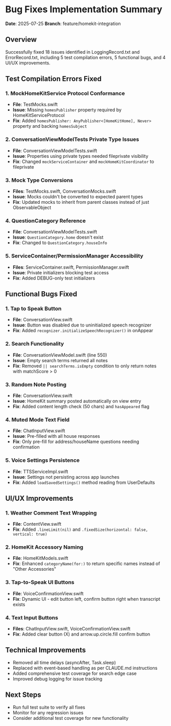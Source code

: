 # Bug Fixes Implementation Summary
**Date**: 2025-07-25
**Branch**: feature/homekit-integration

## Overview
Successfully fixed 18 issues identified in LoggingRecord.txt and ErrorRecord.txt, including 5 test compilation errors, 5 functional bugs, and 4 UI/UX improvements.

## Test Compilation Errors Fixed

### 1. MockHomeKitService Protocol Conformance
- **File**: TestMocks.swift
- **Issue**: Missing `homesPublisher` property required by HomeKitServiceProtocol
- **Fix**: Added `homesPublisher: AnyPublisher<[HomeKitHome], Never>` property and backing `homesSubject`

### 2. ConversationViewModelTests Private Type Issues
- **File**: ConversationViewModelTests.swift
- **Issue**: Properties using private types needed fileprivate visibility
- **Fix**: Changed `mockServiceContainer` and `mockHomeKitCoordinator` to fileprivate

### 3. Mock Type Conversions
- **Files**: TestMocks.swift, ConversationMocks.swift
- **Issue**: Mocks couldn't be converted to expected parent types
- **Fix**: Updated mocks to inherit from parent classes instead of just ObservableObject

### 4. QuestionCategory Reference
- **File**: ConversationViewModelTests.swift
- **Issue**: `QuestionCategory.home` doesn't exist
- **Fix**: Changed to `QuestionCategory.houseInfo`

### 5. ServiceContainer/PermissionManager Accessibility
- **Files**: ServiceContainer.swift, PermissionManager.swift
- **Issue**: Private initializers blocking test access
- **Fix**: Added DEBUG-only test initializers

## Functional Bugs Fixed

### 1. Tap to Speak Button
- **File**: ConversationView.swift
- **Issue**: Button was disabled due to uninitialized speech recognizer
- **Fix**: Added `recognizer.initializeSpeechRecognizer()` in onAppear

### 2. Search Functionality
- **File**: ConversationViewModel.swift (line 550)
- **Issue**: Empty search terms returned all notes
- **Fix**: Removed `|| searchTerms.isEmpty` condition to only return notes with matchScore > 0

### 3. Random Note Posting
- **File**: ConversationView.swift
- **Issue**: HomeKit summary posted automatically on view entry
- **Fix**: Added content length check (50 chars) and `hasAppeared` flag

### 4. Muted Mode Text Field
- **File**: ChatInputView.swift
- **Issue**: Pre-filled with all house responses
- **Fix**: Only pre-fill for address/houseName questions needing confirmation

### 5. Voice Settings Persistence
- **File**: TTSServiceImpl.swift
- **Issue**: Settings not persisting across app launches
- **Fix**: Added `loadSavedSettings()` method reading from UserDefaults

## UI/UX Improvements

### 1. Weather Comment Text Wrapping
- **File**: ContentView.swift
- **Fix**: Added `.lineLimit(nil)` and `.fixedSize(horizontal: false, vertical: true)`

### 2. HomeKit Accessory Naming
- **File**: HomeKitModels.swift
- **Fix**: Enhanced `categoryName(for:)` to return specific names instead of "Other Accessories"

### 3. Tap-to-Speak UI Buttons
- **File**: VoiceConfirmationView.swift
- **Fix**: Dynamic UI - edit button left, confirm button right when transcript exists

### 4. Text Input Buttons
- **Files**: ChatInputView.swift, VoiceConfirmationView.swift
- **Fix**: Added clear button (X) and arrow.up.circle.fill confirm button

## Technical Improvements
- Removed all time delays (asyncAfter, Task.sleep)
- Replaced with event-based handling as per CLAUDE.md instructions
- Added comprehensive test coverage for search edge case
- Improved debug logging for issue tracking

## Next Steps
- Run full test suite to verify all fixes
- Monitor for any regression issues
- Consider additional test coverage for new functionality